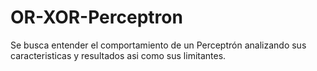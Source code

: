 # OR-XOR-Perceptron
Se busca entender el comportamiento de un Perceptrón analizando sus caracteristicas y resultados asi como sus limitantes.
